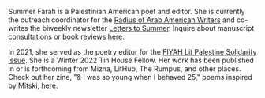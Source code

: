 Summer Farah is a Palestinian American poet and editor. She is currently the outreach coordinator for the [Radius of Arab American Writers](https://arabamericanwriters.org/) and co-writes the biweekly newsletter [Letters to Summer](https://letterstosummer.com). Inquire about manuscript consultations or book reviews [here](https://summerfarah.com/contact).

In 2021, she served as the poetry editor for the [FIYAH Lit Palestine Solidarity issue](https://www.fiyahlitmag.com/the-palestine-solidarity-issue/). She is a Winter 2022 Tin House Fellow. Her work has been published in or is forthcoming from Mizna, LitHub, The Rumpus, and other places. Check out her zine, "& I was so young when I behaved 25," poems inspired by Mitski, [here](https://ko-fi.com/summabis/shop). 
